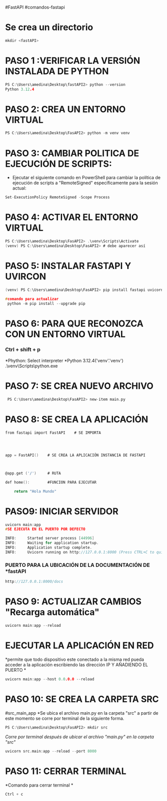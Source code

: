  #FastAPI   #comandos-fastapi 

# Se crea un directorio 
```c
mkdir <fastAPI>

```
# PASO 1 :VERIFICAR LA VERSIÓN INSTALADA DE PYTHON 
```C
PS C:\Users\amedina\Desktop\fastAPI2> python --version
Python 3.12.4
```


# PASO 2: CREA UN ENTORNO VIRTUAL

```C
PS C:\Users\amedina\Desktop\FasAPI2> python -m venv venv
```

# PASO 3: CAMBIAR POLITICA DE EJECUCIÓN DE SCRIPTS:

- Ejecutar el siguiente comando en PowerShell para cambiar la política de ejecución de scripts a "RemoteSigned" específicamente para la sesión actual:
```c
Set-ExecutionPolicy RemoteSigned -Scope Process

```

# PASO 4: ACTIVAR EL ENTORNO VIRTUAL

```c
PS C:\Users\amedina\Desktop\FasAPI2> .\venv\Scripts\Activate
(venv) PS C:\Users\amedina\Desktop\FasAPI2> # debe aparecer así
```

# PASO 5: INSTALAR FASTAPI Y UVIRCON 

```c
(venv) PS C:\Users\amedina\Desktop\FasAPI2> pip install fastapi uvicorn

#comando para actualizar 
 python -m pip install --upgrade pip
```


# PASO 6: PARA QUE RECONOZCA CON UN ENTORNO VIRTUAL

### Ctrl  + shift + p
*Phython: Select interpreter
*Python 3.12.4('venv'.'venv') .\venv\Scripts\python.exe


# PASO 7: SE CREA NUEVO ARCHIVO 

```C
 PS C:\Users\amedina\Desktop\FasAPI2> new-item main.py
```

# PASO 8: SE CREA LA APLICACIÓN

```C
from fastapi import FastAPI    # SE IMPORTA 

  
  

app = FastAPI()    # SE CREA LA APLICACIÓN INSTANCIA DE FASTAPI

  

@app.get ('/')     # RUTA

def home():        #FUNCION PARA EJECUTAR

    return "Hola Mundo"
```
# PASO9: INICIAR SERVIDOR
```C
uvicorn main:app
#SE EJECUTA EN EL PUERTO POR DEFECTO

INFO:     Started server process [44996]
INFO:     Waiting for application startup.
INFO:     Application startup complete.
INFO:     Uvicorn running on http://127.0.0.1:8000 (Press CTRL+C to quit)
```
### PUERTO PARA LA UBICACIÓN DE LA DOCUMENTACIÓN DE *fastAPI

```C
http://127.0.0.1:8000/docs
```
# PASO 9: ACTUALIZAR CAMBIOS "Recarga automática"

```c
uvicorn main:app --reload
```

# EJECUTAR LA APLICACIÓN EN RED 
*permite que todo dispositivo este conectado a la misma red pueda acceder a la aplicación escribiendo las dirección IP Y AÑADIENDO EL PUERTO *
```c
uvicorn main:app --host 0.0.0.0 --reload
```

# PASO 10: SE CREA LA CARPETA SRC
#src_main_app
*Se ubica el archivo main.py en la carpeta "src" a partir de este momento se corre por terminal de la siguiente forma.
```c
PS C:\Users\amedina\Desktop\FasAPI2> mkdir src
```
*Corre por terminal después de ubicar el archivo "main.py" en la carpeta "src"*
```c
uvicorn src.main:app --reload --port 8000
```


# PASO 11: CERRAR TERMINAL

*Comando para cerrar terminal *

```c
Ctrl + c
```